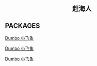 <div align="center">
<h2>赶海人</h2>
</div>

<div align="center">
</div>

## PACKAGES

[Dumbo 小飞象](./packages/dumbooo/README.md)

[Dumbo 小飞象](./packages/dumbooo/README.md)

[Dumbo 小飞象](./packages/dumbooo/README.md)